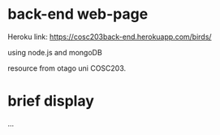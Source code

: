 # back-end web-page
Heroku link: https://cosc203back-end.herokuapp.com/birds/

using node.js and mongoDB 

resource from otago uni COSC203. 

# brief display
...